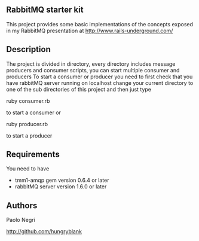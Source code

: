 ## RabbitMQ starter kit

This project provides some basic implementations of the concepts exposed
in my RabbitMQ presentation at http://www.rails-underground.com/

## Description
  The project is divided in directory, every directory includes message
  producers and consumer scripts, you can start multiple consumer and producers
  To start a consumer or producer you need to first check that you have
  rabbitMQ server running on localhost
  change your current directory to one of the sub directories of this project
  and then just type

  ruby consumer.rb
  
  to start a consumer or

  ruby producer.rb

  to start a producer
  
## Requirements
  You need to have 
  * tmm1-amqp gem version 0.6.4 or later
  * rabbitMQ server version 1.6.0 or later

## Authors
  Paolo Negri

http://github.com/hungryblank
